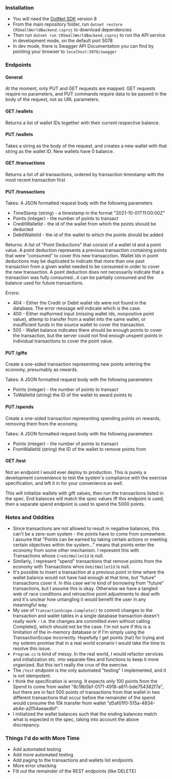 ### Installation
* You will need the [DotNet SDK](https://dotnet.microsoft.com/en-us/download) version 8
* From the main repository folder, run `dotnet restore CRSmallWorldBackend.csproj` to download dependencies
* Then run `dotnet run CRSmallWorldBackend.csproj` to run the API service in development mode, on the default port 5078
* In dev mode, there is Swagger API Documentation you can find by pointing your browser to `localhost:5078/swagger`

### Endpoints
#### General
At the moment, only PUT and GET requests are mapped. GET requests require no parameters, and PUT commands require data to be passed in the body of the request, not as URL parameters.

#### GET /wallets
Returns a list of wallet IDs together with their current respective balance.

#### PUT /wallets
Takes a string as the body of the request, and creates a new wallet with that string as the wallet ID. New wallets have 0 balance.

#### GET /transactions
Returns a list of all transactions, ordered by transaction timestamp with the most recent transaction first

#### PUT /transactions
Takes: A JSON formatted request body with the following parameters
* TimeStamp (string) - a timestamp in the format "2021-10-01T11:00:00Z"
* Points (integer) - the number of points to transact
* CreditWalletId - the id of the wallet from which the points should be deducted
* DebitWalletId - the id of the wallet to which the points should be added

Returns: A list of "Point Deductions" that consist of a wallet id and a point value. A point deduction represents a previous transaction containing points that were "consumed" to cover this new transacction. Wallet Ids in point deductions may be duplicated to indicate that more than one past transaction from a given wallet needed to be consumed in order to cover the new transaction. A point deduction does not necessarily indicate that a transaction was fully consumed...it can be partially consumed and the balance used for future transactions.

Errors:
* 404 - Either the Credit or Debit wallet ids were not found in the database. The error message will indicate which is the case.
* 400 - Either malformed input (missing wallet Ids, nonpositive point value), attemp to transfer from a wallet into the same wallet, or insufficient funds in the source wallet to cover the transaction.
* 500 - Wallet balance indicates there should be enough points to cover the transaction, but the server could not find enough unspent points in individual transactions to cover the point value.

#### PUT /gifts
Create a one-sided transaction representing new points entering the economy, presumably as rewards. 

Takes: A JSON formatted request body with the following parameters
* Points (integer) - the number of points to transact
* ToWalletId (string) the ID of the wallet to award points to

#### PUT /spends
Create a one-sided transaction representing spending points on rewards, removing them from the economy.

Takes: A JSON formatted request body with the following parameters
* Points (integer) - the number of points to transact
* FromWalletId (string) the ID of the wallet to remove points from

#### GET /test
Not an endpoint I would ever deploy to production. This is purely a development convenience to test the system's compliance with the exercise specification, and left it in for your convenience as well.

This will initialize wallets with gift values, then run the transactions listed in the spec. End balances will  match the spec values iff this endpoint is used, then a separate spend endpoint is used to spend the 5000 points.

### Notes and Oddities
* Since transactions are not allowed to result in negative balances, this can't be a zero-sum system - the points have to come from somewhere. I assume that "Points can be earned by taking certain actions or meeting certain objectives within the system..." means that points enter the economy from some other mechanism. I represent this with Transactions whose `CreditWalletId` is null.
* Similarly, I represent "spend" transactions that remove points from the economy with Transactions whos `DebitWalletId` is null.
* It's possible to insert a transaction at a previous point in time where the wallet balance would not have had enough at that time, but "future" transactions cover it. In this case we're kind of borrowing from "future" transactions, but I assume this is okay. Otherwise we have a tangled web of race conditions and retroactive point adjustments to deal with and it's unclear how untangling it would benefit the user in any meaningful way.
* My use of `TransactionScope.Complete()` to commit changes to the transaction and wallet tables in a single database transaction doesn't really work - i.e. the changes are committed even without calling Complete(), which should not be the case.  I'm not sure if this is a limitation of the in-memory database or if I'm simply using the TransactionScope incorrectly. Hopefully I get points (ha!) for trying and my solemn promise that in a real world scenario I would take the time to resolve this issue.
* `Program.cs` is kind of messy. In the real world, I would refactor services and initialization etc. into separate files and functions to keep it more organized. But this isn't really the crux of the exercise.
* The `/test` endpoint is the only automated "testing" I implemented, and it is not idempotent.
* I think the specification is wrong. It expects only 100 points from the Spend to come from wallet "8c18b5bf-0171-4918-a611-bde754382f7a", but there are in fact 500 points of transactions from that wallet in two different transactions that occur before the remainder of the spend would consume the 10k transfer from wallet "d5af01f0-515a-4834-ab4e-a2f54aeaedbf".
* I initialized the wallet balances such that the ending balances match what is expected in the spec, taking into account the above discrepancy.


### Things I'd do with More Time
* Add automated testing
* Add more automated testing
* Add paging to the transactions and wallets list endpoints
* More error checking
* Fill out the remainder of the REST endpoints (like DELETE)
